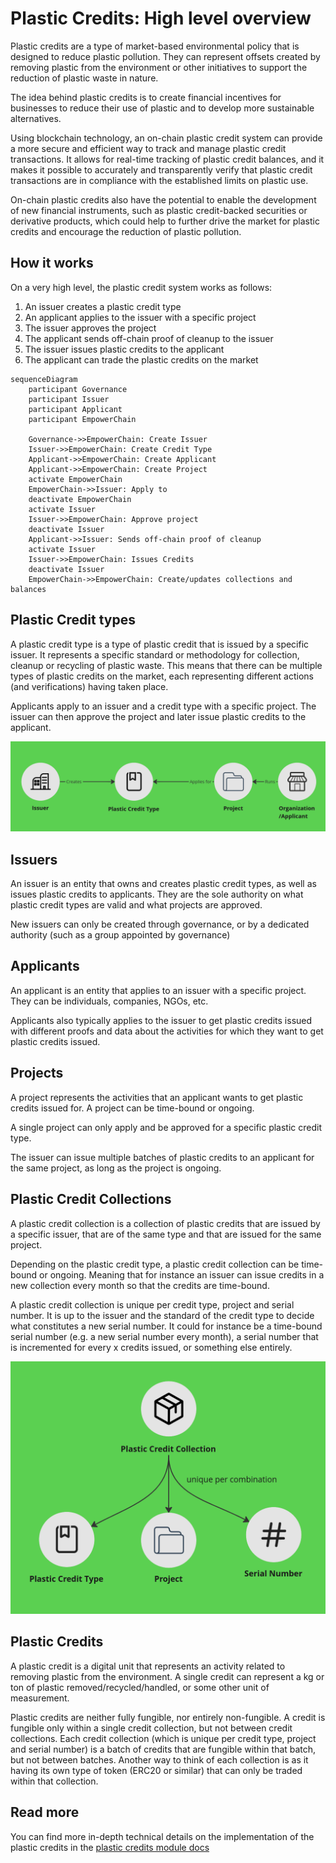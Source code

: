 # Plastic Credits: High level overview

Plastic credits are a type of market-based environmental policy that is designed to reduce plastic pollution.
They can represent offsets created by removing plastic from the environment or other initiatives to support the reduction of plastic waste in nature.

The idea behind plastic credits is to create financial incentives for businesses to reduce their use of plastic and to develop more sustainable alternatives.

Using blockchain technology, an on-chain plastic credit system can provide a more secure and efficient way to track and manage plastic credit transactions.
It allows for real-time tracking of plastic credit balances, and it makes it possible to accurately and transparently verify that plastic credit transactions are in compliance with the established limits on plastic use.

On-chain plastic credits also have the potential to enable the development of new financial instruments, such as plastic credit-backed securities or derivative products, which could help to further drive the market for plastic credits and encourage the reduction of plastic pollution.

## How it works
On a very high level, the plastic credit system works as follows:
1. An issuer creates a plastic credit type
2. An applicant applies to the issuer with a specific project
3. The issuer approves the project
4. The applicant sends off-chain proof of cleanup to the issuer
5. The issuer issues plastic credits to the applicant
6. The applicant can trade the plastic credits on the market

```mermaid
sequenceDiagram
    participant Governance
    participant Issuer
    participant Applicant
    participant EmpowerChain
    
    Governance->>EmpowerChain: Create Issuer
    Issuer->>EmpowerChain: Create Credit Type
    Applicant->>EmpowerChain: Create Applicant
    Applicant->>EmpowerChain: Create Project
    activate EmpowerChain
    EmpowerChain->>Issuer: Apply to
    deactivate EmpowerChain
    activate Issuer
    Issuer->>EmpowerChain: Approve project
    deactivate Issuer
    Applicant->>Issuer: Sends off-chain proof of cleanup
    activate Issuer
    Issuer->>EmpowerChain: Issues Credits
    deactivate Issuer
    EmpowerChain->>EmpowerChain: Create/updates collections and balances
```

## Plastic Credit types
A plastic credit type is a type of plastic credit that is issued by a specific issuer. 
It represents a specific standard or methodology for collection, cleanup or recycling of plastic waste.
This means that there can be multiple types of plastic credits on the market, each representing different actions (and verifications) having taken place.

Applicants apply to an issuer and a credit type with a specific project. The issuer can then approve the project and later issue plastic credits to the applicant.

![Plastic credit type illustration](./plastic_credit_type.png 'Plastic credit type, issuer, applicant and project')

## Issuers
An issuer is an entity that owns and creates plastic credit types, as well as issues plastic credits to applicants.
They are the sole authority on what plastic credit types are valid and what projects are approved.

New issuers can only be created through governance, or by a dedicated authority (such as a group appointed by governance) 

## Applicants
An applicant is an entity that applies to an issuer with a specific project. They can be individuals, companies, NGOs, etc.

Applicants also typically applies to the issuer to get plastic credits issued with different proofs and data about the activities for which they want to get plastic credits issued.

## Projects
A project represents the activities that an applicant wants to get plastic credits issued for. A project can be time-bound or ongoing.

A single project can only apply and be approved for a specific plastic credit type. 

The issuer can issue multiple batches of plastic credits to an applicant for the same project, as long as the project is ongoing.

## Plastic Credit Collections
A plastic credit collection is a collection of plastic credits that are issued by a specific issuer, that are of the same type and that are issued for the same project. 

Depending on the plastic credit type, a plastic credit collection can be time-bound or ongoing. Meaning that for instance an issuer can issue credits in a new collection every month so that the credits are time-bound.

A plastic credit collection is unique per credit type, project and serial number. 
It is up to the issuer and the standard of the credit type to decide what constitutes a new serial number.
It could for instance be a time-bound serial number (e.g. a new serial number every month), 
a serial number that is incremented for every x credits issued, or something else entirely.

![Plastic credit collection illustration](./plastic_credit_collection.png 'Plastic credit collection and its unique combinations of credit type, project and serial number')

## Plastic Credits
A plastic credit is a digital unit that represents an activity related to removing plastic from the environment. A single credit can represent a kg or ton of plastic removed/recycled/handled, or some other unit of measurement.

Plastic credits are neither fully fungible, nor entirely non-fungible. A credit is fungible only within a single credit collection, but not between credit collections.
Each credit collection (which is unique per credit type, project and serial number) is a batch of credits that are fungible within that batch, but not between batches.
Another way to think of each collection is as it having its own type of token (ERC20 or similar) that can only be traded within that collection.

## Read more
You can find more in-depth technical details on the implementation of the plastic credits in the [plastic credits module docs](../module_docs/plasticcredit.md)